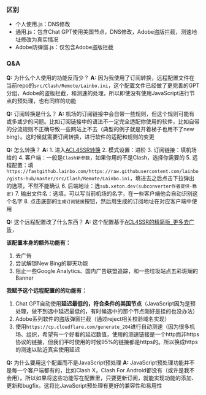 ### 区别
- 个人使用.js：DNS修改
- 通用.js：包含Chat GPT使用美国节点，DNS修改，Adobe盗版拦截，测速地址修改为真实情况
- Adobe防弹窗.js：仅包含Adobe盗版拦截

### Q&A
**Q:** 为什么个人使用的功能反而少？
**A:** 因为我使用了订阅转换，远程配置文件在当前repo的`src/Clash/Remote/Lainbo.ini`，这个配置文件已经做了更完善的GPT分组，Adobe的盗版拦截，和测速的处理，所以即使没有使用JavaScript进行节点的预处理，也有同样的功能

**Q:** 订阅转换是什么？
**A:** 机场的订阅链接中会自带一些规则，但这个规则可能有或多或少的问题。比如订阅链接中的语法不一定完全适配你使用的软件，比如自带的分流规则不正确导致一些网站上不去（典型的例子就是开着梯子也用不了new bing）。这时候就需要订阅转换，进行软件的适配和规则的变更

**Q:** 怎么转换？
**A:** 1. 进入[ACL4SSR转换](https://acl4ssr-sub.github.io/)
2. 模式设置：进阶
3. 订阅链接：填机场给的
4. 客户端：一般是`Clash新参数`，如果你用的不是Clash，选择你需要的
5. 远程配置：填`https://fastgithub.lainbo.com/https://raw.githubusercontent.com/lainbo/gists-hub/master/src/Clash/Remote/Lainbo.ini`，填进去之后点击下拉弹出的选项，不然不能确认
6. 后端地址：选`sub.xeton.dev(subconverter作者提供-稳定)`
7. 输出文件名：选填，可以写当前机场的名字，在一些客户端他会自动识别这个名字
8. 点击底部的`生成订阅链接`按钮，然后用生成的订阅地址在对应客户端中使用

**Q:** 这个远程配置改了什么东西？
**A:** 这个配置基于[ACL4SSR的精简版_更多去广告](https://github.com/ACL4SSR/ACL4SSR/blob/master/Clash/config/ACL4SSR_Online_Mini_AdblockPlus.ini)，

**该配置本身的额外功能有：**
1. 去广告
2. 尝试解锁New Bing的聊天功能
3. 阻止一些Google Analytics、国内广告联盟追踪，和一些垃圾站点五彩斑斓的Banner

**我赋予这个远程配置的的功能有：**
1. Chat GPT自动使用**延迟最低的，符合条件的美国节点**（JavaScript因为是预处理，做不到选中延迟最低的，有时候选中的那个节点刚好是挂的也没办法）
2. Adobe系列软件的盗版弹窗拦截（通过reject相关校验域名实现）
3. 使用`https://cp.cloudflare.com/generate_204`进行自动测速（因为很多机场、组织，希望有一个好看的延迟数值，使用的测速链接是一个http而非https协议的链接，但我们平时使用的时候95%的链接都是https的。所以换成https的测速以贴近真实使用延迟

**Q:** 为什么要用这个配置而不是JavaScript预处理
**A:** JavaScript预处理功能并不是每一个客户端都有的，比如Clash X，Clash For Android都没有（或许是我不会用）。所以如果将这些功能写在配置里，只要更新订阅，就能实现功能的添加、更新和bugfix。这将比JavaScript预处理有更好的兼容性和易用性
